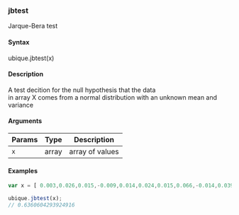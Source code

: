 ### jbtest

Jarque-Bera test


#### Syntax

ubique.jbtest(x)


#### Description

A test decition for the null hypothesis that the data  
in array X comes from a normal distribution with an unknown mean and variance  



#### Arguments

|Params|Type|Description
|---------|----|-----------
|`x` | array | array of values


#### Examples

```js
var x = [ 0.003,0.026,0.015,-0.009,0.014,0.024,0.015,0.066,-0.014,0.039];

ubique.jbtest(x);
// 0.6360604293924916
```

